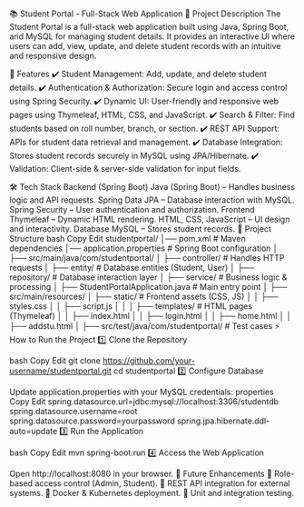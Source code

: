 📚 Student Portal - Full-Stack Web Application
📝 Project Description
The Student Portal is a full-stack web application built using Java, Spring Boot, and MySQL for managing student details. It provides an interactive UI where users can add, view, update, and delete student records with an intuitive and responsive design.

🚀 Features
✔️ Student Management: Add, update, and delete student details.
✔️ Authentication & Authorization: Secure login and access control using Spring Security.
✔️ Dynamic UI: User-friendly and responsive web pages using Thymeleaf, HTML, CSS, and JavaScript.
✔️ Search & Filter: Find students based on roll number, branch, or section.
✔️ REST API Support: APIs for student data retrieval and management.
✔️ Database Integration: Stores student records securely in MySQL using JPA/Hibernate.
✔️ Validation: Client-side & server-side validation for input fields.

🛠️ Tech Stack
Backend (Spring Boot)
Java (Spring Boot) – Handles business logic and API requests.
Spring Data JPA – Database interaction with MySQL.
Spring Security – User authentication and authorization.
Frontend
Thymeleaf – Dynamic HTML rendering.
HTML, CSS, JavaScript – UI design and interactivity.
Database
MySQL – Stores student records.
📂 Project Structure
bash
Copy
Edit
studentportal/
│── pom.xml                        # Maven dependencies
│── application.properties         # Spring Boot configuration
│
├── src/main/java/com/studentportal/
│   ├── controller/                # Handles HTTP requests
│   ├── entity/                    # Database entities (Student, User)
│   ├── repository/                 # Database interaction layer
│   ├── service/                    # Business logic & processing
│   ├── StudentPortalApplication.java # Main entry point
│
├── src/main/resources/
│   ├── static/                     # Frontend assets (CSS, JS)
│   │   ├── styles.css
│   │   ├── script.js
│   │
│   ├── templates/                  # HTML pages (Thymeleaf)
│   │   ├── index.html
│   │   ├── login.html
│   │   ├── home.html
│   │   ├── addstu.html
│
├── src/test/java/com/studentportal/ # Test cases
⚡ How to Run the Project
1️⃣ Clone the Repository

bash
Copy
Edit
git clone https://github.com/your-username/studentportal.git
cd studentportal
2️⃣ Configure Database

Update application.properties with your MySQL credentials:
properties
Copy
Edit
spring.datasource.url=jdbc:mysql://localhost:3306/studentdb
spring.datasource.username=root
spring.datasource.password=yourpassword
spring.jpa.hibernate.ddl-auto=update
3️⃣ Run the Application

bash
Copy
Edit
mvn spring-boot:run
4️⃣ Access the Web Application

Open http://localhost:8080 in your browser.
📌 Future Enhancements
🔹 Role-based access control (Admin, Student).
🔹 REST API integration for external systems.
🔹 Docker & Kubernetes deployment.
🔹 Unit and integration testing.


